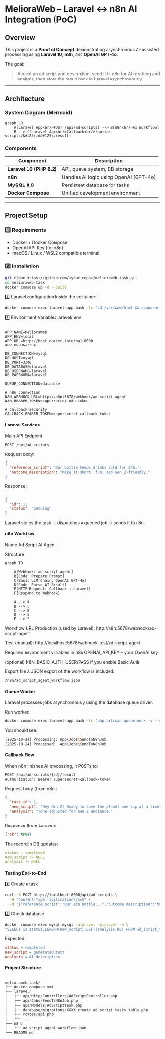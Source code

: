 # MelioraWeb – Laravel ↔ n8n AI Integration (PoC)

## Overview
This project is a **Proof of Concept** demonstrating asynchronous AI-assisted processing using **Laravel 10**, **n8n**, and **OpenAI GPT-4o**.

The goal:  
> Accept an ad script and description, send it to n8n for AI rewriting and analysis, then store the result back in Laravel asynchronously.

---

## Architecture

### System Diagram (Mermaid)
```mermaid
graph LR
    A[Laravel App<br/>POST /api/ad-scripts] --> B[n8n<br/>AI Workflow]
    B --> C[Laravel App<br/>Callback<br/>/api/ad-scripts/&#123;id&#125;/result]
```


### Components
| Component | Description |
|------------|-------------|
| **Laravel 10 (PHP 8.2)** | API, queue system, DB storage |
| **n8n** | Handles AI logic using OpenAI (GPT-4o) |
| **MySQL 8.0** | Persistent database for tasks |
| **Docker Compose** | Unified development environment |

---

## Project Setup

### 1️⃣ Requirements
- Docker + Docker Compose
- OpenAI API Key (for n8n)
- macOS / Linux / WSL2 compatible terminal

### 2️⃣ Installation
```bash
git clone https://github.com/<your_repo>/melioraweb-task.git
cd melioraweb-task
docker compose up -d --build
```

3️⃣ Laravel configuration
Inside the container:

```bash
docker compose exec laravel-app bash -lc "cd /var/www/html && composer install && php artisan migrate && php artisan key:generate"
```

4️⃣ Environment Variables
laravel/.env

```env

APP_NAME=MelioraWeb
APP_ENV=local
APP_URL=http://host.docker.internal:8000
APP_DEBUG=true

DB_CONNECTION=mysql
DB_HOST=mysql
DB_PORT=3306
DB_DATABASE=laravel
DB_USERNAME=laravel
DB_PASSWORD=laravel

QUEUE_CONNECTION=database

# n8n connection
N8N_WEBHOOK_URL=http://n8n:5678/webhook/ad-script-agent
N8N_BEARER_TOKEN=supersecret-n8n-token

# Callback security
CALLBACK_BEARER_TOKEN=supersecret-callback-token
```

#### Laravel Services
Main API Endpoint
```bash
POST /api/ad-scripts
```

Request body:

```json
{
  "reference_script": "Our bottle keeps drinks cold for 24h.",
  "outcome_description": "Make it short, fun, and Gen Z-friendly."
}
```
Response:

```json

{
  "id": 1,
  "status": "pending"
}
```

Laravel stores the task → dispatches a queued job → sends it to n8n.

#### n8n Workflow
Name
Ad Script AI Agent

Structure
```mermaid
graph TD

    A[Webhook: ad-script-agent]
    B[Code: Prepare Prompt]
    C[Basic LLM Chain: OpenAI GPT-4o]
    D[Code: Parse AI Result]
    E[HTTP Request: Callback → Laravel]
    F[Respond to Webhook]

    A --> B
    B --> C
    C --> D
    D --> E
    E --> F

```

Workflow URL
Production (used by Laravel): http://n8n:5678/webhook/ad-script-agent

Test (manual): http://localhost:5678/webhook-test/ad-script-agent

Required environment variables in n8n
OPENAI_API_KEY – your OpenAI key

(optional) N8N_BASIC_AUTH_USER/PASS if you enable Basic Auth

Export file
A JSON export of the workflow is included:

```bash
/n8n/ad_script_agent_workflow.json
```

#### Queue Worker
Laravel processes jobs asynchronously using the database queue driver.

Run worker:

```bash
docker compose exec laravel-app bash -lc "php artisan queue:work -v --sleep=1 --tries=3 --backoff=2"
```

You should see:

```bash
[2025-10-24] Processing: App\Jobs\SendToN8nJob
[2025-10-24] Processed:  App\Jobs\SendToN8nJob
```

#### Callback Flow
When n8n finishes AI processing, it POSTs to:

```bash
POST /api/ad-scripts/{id}/result
Authorization: Bearer supersecret-callback-token
```
Request body (from n8n):

```json
{
  "task_id": 1,
  "new_script": "Hey Gen Z! Ready to save the planet one sip at a time?",
  "analysis": "Tone adjusted for Gen Z audience."
}
```
Response (from Laravel):

```json
{"ok": true}
```



The record in DB updates:

```yaml
status = completed
new_script != NULL
analysis != NULL
```

#### Testing End-to-End
1️⃣ Create a task

```bash
curl -X POST http://localhost:8000/api/ad-scripts \
  -H "Content-Type: application/json" \
  -d '{"reference_script":"Our eco bottle...","outcome_description":"Make it fun and viral for Gen Z"}'
```

2️⃣ Check database

```bash
docker compose exec mysql mysql -ularavel -plaravel -e \
"SELECT id,status,LENGTH(new_script),LEFT(analysis,80) FROM ad_script_tasks ORDER BY id DESC LIMIT 5;" laravel
```

Expected:

```ini
status = completed
new_script = generated text
analysis = AI description
```

#### Project Structure
```swift

melioraweb-task/
├── docker-compose.yml
├── laravel/
│   ├── app/Http/Controllers/AdScriptController.php
│   ├── app/Jobs/SendToN8nJob.php
│   ├── app/Models/AdScriptTask.php
│   ├── database/migrations/XXXX_create_ad_script_tasks_table.php
│   ├── routes/api.php
│   └── ...
├── n8n/
│   └── ad_script_agent_workflow.json
└── README.md
```